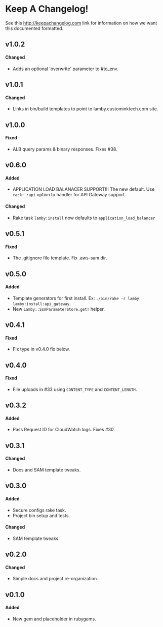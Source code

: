 # Keep A Changelog!

See this http://keepachangelog.com link for information on how we want this documented formatted.

## v1.0.2

#### Changed

* Adds an optional 'overwrite' parameter to #to_env.

## v1.0.1

#### Changed

* Links in bin/build templates to point to lamby.custominktech.com site.


## v1.0.0

#### Fixed

* ALB query params & binary responses. Fixes #38.


## v0.6.0

#### Added

* APPLICATION LOAD BALANACER SUPPORT!!! The new default. Use `rack: :api` option to handler for API Gateway support.

#### Changed

* Rake task `lamby:install` now defaults to `application_load_balancer`


## v0.5.1

#### Fixed

* The .gitignore file template. Fix .aws-sam dir.


## v0.5.0

#### Added

* Template generators for first install. Ex: `./bin/rake -r lamby lamby:install:api_gateway`.
* New `Lamby::SsmParameterStore.get!` helper.


## v0.4.1

#### Fixed

* Fix type in v0.4.0 fix below.


## v0.4.0

#### Fixed

* File uploads in #33 using `CONTENT_TYPE` and `CONTENT_LENGTH`.


## v0.3.2

#### Added

* Pass Request ID for CloudWatch logs. Fixes #30.


## v0.3.1

#### Changed

* Docs and SAM template tweaks.


## v0.3.0

#### Added

* Secure configs rake task.
* Project bin setup and tests.

#### Changed

* SAM template tweaks.


## v0.2.0

#### Changed

* Simple docs and project re-organization.


## v0.1.0

#### Added

* New gem and placeholder in rubygems.
